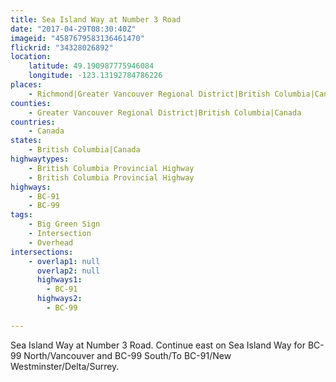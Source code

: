 ```yaml
---
title: Sea Island Way at Number 3 Road
date: "2017-04-29T08:30:40Z"
imageid: "4587679583136461470"
flickrid: "34328026892"
location:
    latitude: 49.190987775946084
    longitude: -123.13192784786226
places:
    - Richmond|Greater Vancouver Regional District|British Columbia|Canada
counties:
    - Greater Vancouver Regional District|British Columbia|Canada
countries:
    - Canada
states:
    - British Columbia|Canada
highwaytypes:
    - British Columbia Provincial Highway
    - British Columbia Provincial Highway
highways:
    - BC-91
    - BC-99
tags:
    - Big Green Sign
    - Intersection
    - Overhead
intersections:
    - overlap1: null
      overlap2: null
      highways1:
        - BC-91
      highways2:
        - BC-99

---
```

Sea Island Way at Number 3 Road.  Continue east on Sea Island Way for BC-99 North/Vancouver and BC-99 South/To BC-91/New Westminster/Delta/Surrey.